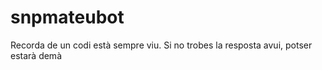 # snpmateubot
Recorda de un codi està sempre viu. Si no trobes la resposta avui, potser estarà demà
